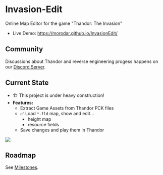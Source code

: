 # Invasion-Edit

Online Map Editor for the game "Thandor: The Invasion"

-   Live Demo: <https://morodar.github.io/InvasionEdit/>

## Community

Discussions about Thandor and reverse engineering progess happens on our [Discord Server](https://discord.gg/FEvKJ59).

## Current State

-   🏗️ This project is under heavy construction!
-   **Features:**
    -   Extract Game Assets from Thandor PCK files
    -   ✅ Load `*.fld` map, show and edit...
        -   height map
        -   resource fields
    -   Save changes and play them in Thandor

<img src="./docs/img/edit.gif">

## Roadmap

See [Milestones](https://github.com/Morodar/InvasionEdit/milestones).
